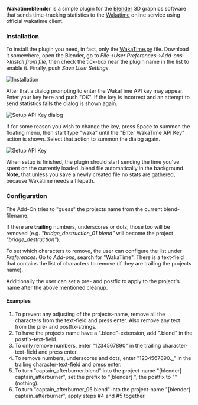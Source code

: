 **WakatimeBlender** is a simple plugin for the [Blender](https://www.blender.org/) 3D graphics software that sends time-tracking statistics to the [Wakatime](https://wakatime.com) online service using official wakatime client.

### Installation

To install the plugin you need, in fact, only the [WakaTime.py](https://github.com/allista/WakatimeBlender/raw/master/WakaTime.py) file.
Download it somewhere, open the Blender, go to *File->User Preferences->Add-ons->Install from file*, then check the tick-box near the plugin name in the list to enable it. Finally, push *Save User Settings*.

![Installation](http://i.imgur.com/3ZtsKpb.png)

After that a dialog prompting to enter the WakaTime API key may appear. Enter your key here and push "OK". If the key is incorrect and an attempt to send statistics fails the dialog is shown again.

![Setup API Key dialog](http://i.imgur.com/2VDvtJ9.png)

If for some reason you wish to change the key, press Space to summon the floating menu, then start type "waka" until the "Enter WakaTime API Key" action is shown. Select that action to summon the dialog again.

![Setup API Key](http://i.imgur.com/if3PLTC.png)

When setup is finished, the plugin should start sending the time you've spent on the currently loaded .blend file automatically in the background. **Note**, that unless you save a newly created file no stats are gathered, because Wakatime needs a filepath.

### Configuration
The Add-On tries to "guess" the projects name from the current blend-filename.

If there are **trailing** numbers, underscores or dots, those too will be removed (e.g. *"bridge_destruction_01.blend"* will become the project *"bridge_destruction"*).

To set which characters to remove, the user can configure the list under *Preferences*.
Go to *Add-ons*, search for "WakaTime". There is a text-field that contains the list of characters to remove (if they are trailing the projects name).

Additionally the user can set a pre- and postfix to apply to the project's name after the above mentioned cleanup.

#### Examples
1. To prevent any adjusting of the projects-name, remove all the characters from the text-field and press enter. Also remove any text from the pre- and postfix-strings.
2. To have the projects name have a ".blend"-extension, add ".blend" in the postfix-text-field.
3. To only remove numbers, enter "1234567890" in the trailing character-text-field and press enter.
4. To remove numbers, underscores and dots, enter "1234567890.\_" in the trailing character-text-field and press enter.
5. To turn "captain_afterburner.blend" into the project-name "\[blender\] captain_afterburner", set the prefix to "\[blender\] ", the postfix to "" (nothing).
6. To turn "captain_afterburner_05.blend" into the project-name "\[blender\] captain_afterburner", apply steps #4 and #5 together.